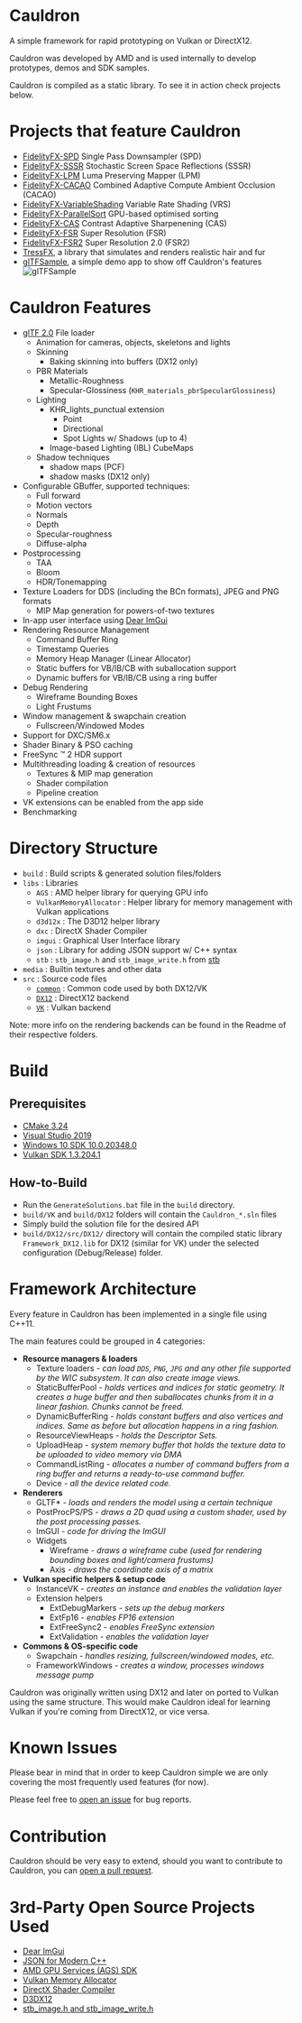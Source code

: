 # Cauldron

A simple framework for rapid prototyping on Vulkan or DirectX12.

Cauldron was developed by AMD and is used internally to develop prototypes, demos and SDK samples.

Cauldron is compiled as a static library. To see it in action check projects below.

# Projects that feature Cauldron

- [FidelityFX-SPD](https://github.com/GPUOpen-Effects/FidelityFX-SPD) Single Pass Downsampler (SPD)
- [FidelityFX-SSSR](https://github.com/GPUOpen-Effects/FidelityFX-SSSR) Stochastic Screen Space Reflections (SSSR)
- [FidelityFX-LPM](https://github.com/GPUOpen-Effects/FidelityFX-LPM) Luma Preserving Mapper (LPM)
- [FidelityFX-CACAO](https://github.com/GPUOpen-Effects/FidelityFX-CACAO) Combined Adaptive Compute Ambient Occlusion (CACAO)
- [FidelityFX-VariableShading](https://github.com/GPUOpen-Effects/FidelityFX-VariableShading) Variable Rate Shading (VRS)
- [FidelityFX-ParallelSort](https://github.com/GPUOpen-Effects/FidelityFX-ParallelSort) GPU-based optimised sorting
- [FidelityFX-CAS](https://github.com/GPUOpen-Effects/FidelityFX-CAS/) Contrast Adaptive Sharpenening (CAS)
- [FidelityFX-FSR](https://github.com/GPUOpen-Effects/FidelityFX-FSR) Super Resolution (FSR)
- [FidelityFX-FSR2](https://github.com/GPUOpen-Effects/FidelityFX-FSR2) Super Resolution 2.0 (FSR2)
- [TressFX](https://github.com/GPUOpen-Effects/TressFX), a library that simulates and renders realistic hair and fur
- [glTFSample](https://github.com/GPUOpen-LibrariesAndSDKs/glTFSample), a simple demo app to show off Cauldron's features
  ![glTFSample](https://github.com/GPUOpen-LibrariesAndSDKs/glTFSample/raw/master/screenshot.png)

# Cauldron Features

- [glTF 2.0](https://github.com/KhronosGroup/glTF/tree/master/specification/2.0) File loader
  - Animation for cameras, objects, skeletons and lights
  - Skinning
    - Baking skinning into buffers (DX12 only)
  - PBR Materials 
    - Metallic-Roughness 
    - Specular-Glossiness (`KHR_materials_pbrSpecularGlossiness`)
  - Lighting 
      - KHR_lights_punctual extension
        - Point 
        - Directional
        - Spot Lights w/ Shadows (up to 4)
      - Image-based Lighting (IBL) CubeMaps
  - Shadow techniques
    - shadow maps (PCF)
    - shadow masks (DX12 only)
- Configurable GBuffer, supported techniques:
  - Full forward
  - Motion vectors
  - Normals
  - Depth
  - Specular-roughness
  - Diffuse-alpha
- Postprocessing
  - TAA
  - Bloom
  - HDR/Tonemapping
- Texture Loaders for DDS (including the BCn formats), JPEG and PNG formats
  - MIP Map generation for powers-of-two textures
- In-app user interface using [Dear ImGui](https://github.com/ocornut/imgui)
- Rendering Resource Management
  - Command Buffer Ring
  - Timestamp Queries
  - Memory Heap Manager (Linear Allocator)
  - Static buffers for VB/IB/CB with suballocation support
  - Dynamic buffers for VB/IB/CB using a ring buffer
- Debug Rendering
  - Wireframe Bounding Boxes
  - Light Frustums
- Window management & swapchain creation
  - Fullscreen/Windowed Modes
- Support for DXC/SM6.x 
- Shader Binary & PSO caching
- FreeSync :tm: 2 HDR support
- Multithreading loading & creation of resources
  - Textures & MIP map generation
  - Shader compilation
  - Pipeline creation
- VK extensions can be enabled from the app side
- Benchmarking 

# Directory Structure

- `build` : Build scripts & generated solution files/folders
- `libs` : Libraries
  - `AGS` : AMD helper library for querying GPU info
  - `VulkanMemoryAllocator` : Helper library for memory management with Vulkan applications
  - `d3d12x` : The D3D12 helper library
  - `dxc` : DirectX Shader Compiler 
  - `imgui` : Graphical User Interface library
  - `json` : Library for adding JSON support w/ C++ syntax
  - `stb` : `stb_image.h` and `stb_image_write.h` from [stb](https://github.com/nothings/stb)
- `media` : Builtin textures and other data
- `src` : Source code files
  - [`common`](./src/common/) : Common code used by both DX12/VK
  - [`DX12`](./src/DX12/) : DirectX12 backend
  - [`VK`](./src/VK/) : Vulkan backend

Note: more info on the rendering backends can be found in the Readme of their respective folders.

# Build

## Prerequisites

- [CMake 3.24](https://cmake.org/download/)
- [Visual Studio 2019](https://visualstudio.microsoft.com/downloads/)
- [Windows 10 SDK 10.0.20348.0](https://developer.microsoft.com/en-us/windows/downloads/windows-10-sdk)
- [Vulkan SDK 1.3.204.1](https://www.lunarg.com/vulkan-sdk/)

## How-to-Build

- Run the `GenerateSolutions.bat` file in the `build` directory.
- `build/VK` and `build/DX12` folders will contain the `Cauldron_*.sln` files
- Simply build the solution file for the desired API
- `build/DX12/src/DX12/` directory will contain the compiled static library `Framework_DX12.lib` for DX12 (similar for VK) under the selected configuration (Debug/Release) folder.

# Framework Architecture

Every feature in Cauldron has been implemented in a single file using C++11.

The main features could be grouped in 4 categories:

- **Resource managers & loaders**
  - Texture loaders - *can load `DDS`, `PNG`, `JPG` and any other file supported by the WIC subsystem. It can also create image views.*
  - StaticBufferPool - *holds vertices and indices for static geometry. It creates a huge buffer and then suballocates chunks from it in a linear fashion. Chunks cannot be freed.*
  - DynamicBufferRing - *holds constant buffers and also vertices and indices. Same as before but allocation happens in a ring fashion.*
  - ResourceViewHeaps - *holds the Descriptor Sets.*  
  - UploadHeap - *system memory buffer that holds the texture data to be uploaded to video memory via DMA*
  - CommandListRing - *allocates a number of command buffers from a ring buffer and returns a ready-to-use command buffer.*
  - Device - *all the device related code.*
- **Renderers**
  - GLTF* - *loads and renders the model using a certain technique*
  - PostProcPS/PS - *draws a 2D quad using a custom shader, used by the post processing passes.*
  - ImGUI - *code for driving the ImGUI*
  - Widgets
    - Wireframe - *draws a wireframe cube (used for rendering bounding boxes and light/camera frustums)*
    - Axis - *draws the coordinate axis of a matrix*
- **Vulkan specific helpers & setup code**
  - InstanceVK - *creates an instance and enables the validation layer*
  - Extension helpers 
    - ExtDebugMarkers - *sets up the debug markers*
    - ExtFp16 - *enables FP16 extension*
    - ExtFreeSync2 - *enables FreeSync extension*
    - ExtValidation - *enables the validation layer*
- **Commons & OS-specific code**
  - Swapchain - *handles resizing, fullscreen/windowed modes, etc.*
  - FrameworkWindows - *creates a window, processes windows message pump*

Cauldron was originally written using DX12 and later on ported to Vulkan using the same structure. This would make Cauldron ideal for learning Vulkan if you're coming from DirectX12, or vice versa.

# Known Issues

Please bear in mind that in order to keep Cauldron simple we are only covering the most frequently used features (for now). 

Please feel free to [open an issue](https://github.com/GPUOpen-LibrariesAndSDKs/Cauldron/issues) for bug reports.

# Contribution

Cauldron should be very easy to extend, should you want to contribute to Cauldron, you can [open a pull request](https://github.com/GPUOpen-LibrariesAndSDKs/Cauldron/pulls).

# 3rd-Party Open Source Projects Used

- [Dear ImGui](https://github.com/ocornut/imgui)
- [JSON for Modern C++](https://github.com/nlohmann/json)
- [AMD GPU Services (AGS) SDK](https://github.com/GPUOpen-LibrariesAndSDKs/AGS_SDK)
- [Vulkan Memory Allocator](https://github.com/GPUOpen-LibrariesAndSDKs/VulkanMemoryAllocator)
- [DirectX Shader Compiler](https://github.com/Microsoft/DirectXShaderCompiler)
- [D3DX12](https://github.com/microsoft/DirectX-Graphics-Samples/tree/master/Libraries/D3DX12)
- [stb_image.h and stb_image_write.h](https://github.com/nothings/stb)
